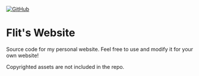 [![GitHub](https://img.shields.io/github/license/flitpix/website)](LICENSE)
# Flit's Website
Source code for my personal website. Feel free to use and modify it for your own website!

Copyrighted assets are not included in the repo.
